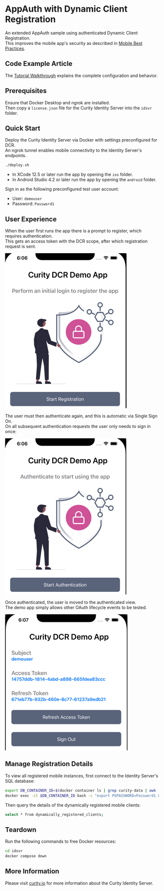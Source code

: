 # AppAuth with Dynamic Client Registration

An extended AppAuth sample using authenticated Dynamic Client Registration.\
This improves the mobile app's security as described in [Mobile Best Practices](https://curity.io/resources/learn/oauth-for-mobile-apps-best-practices/).

## Code Example Article

The [Tutorial Walkthrough](https://curity.io/resources/learn/resources/appauth-dcr) explains the complete configuration and behavior.

## Prerequisites

Ensure that Docker Desktop and ngrok are installed.\
Then copy a `license.json` file for the Curity Identity Server into the `idsvr` folder.

## Quick Start

Deploy the Curity Identity Server via Docker with settings preconfigured for DCR.\
An ngrok tunnel enables mobile connectivity to the Identity Server's endpoints.

```bash
./deploy.sh
```

- In XCode 12.5 or later run the app by opening the `ios` folder.
- In Android Studio 4.2 or later run the app by opening the `android` folder.

Sign in as the following preconfigured test user account:

- User: `demouser`
- Password: `Password1`

## User Experience

When the user first runs the app there is a prompt to register, which requires authentication.\
This gets an access token with the DCR scope, after which registration request is sent.

![images](/images/registration-view.png)

The user must then authenticate again, and this is automatic via Single Sign On.\
On all subsequent authentication requests the user only needs to sign in once:

![images](/images/unauthenticated-view.png)

Once authenticated, the user is moved to the authenticated view.\
The demo app simply allows other OAuth lifecycle events to be tested.

![images](/images/authenticated-view.png)

## Manage Registration Details

To view all registered mobile instances, first connect to the Identity Server's SQL database:

```bash
export DB_CONTAINER_ID=$(docker container ls | grep curity-data | awk '{print $1}')
docker exec -it $DB_CONTAINER_ID bash -c "export PGPASSWORD=Password1 && psql -p 5432 -d idsvr -U postgres"
```

Then query the details of the dynamically registered mobile clients:

```bash
select * from dynamically_registered_clients;
```

## Teardown

Run the following commands to free Docker resources:

```bash
cd idsvr
docker compose down
```

## More Information

Please visit [curity.io](https://curity.io/) for more information about the Curity Identity Server.
